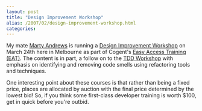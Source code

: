 ```yaml
---
layout: post
title: "Design Improvement Workshop"
alias: /2007/02/design-improvement-workshop.html
categories:
---
```

My mate [Marty Andrews](http://www.martyandrews.net/blog) is running a [Design Improvement Workshop](http://www.cogentconsulting.com.au/services/designImprovement.html) on March 24th here in Melbourne as part of Cogent's [Easy Access Training (EAT)](http://www.cogentconsulting.com.au/services/eat.html). The content is in part, a follow on to the [TDD Workshop](http://www.cogentconsulting.com.au/services/tdd.html) with emphasis on identifying and removing code smells using refactoring tools and techniques.

One interesting point about these courses is that rather than being a fixed price, places are allocated by auction with the final price determined by the lowest bid! So, if you think some first-class developer training is worth $100, get in quick before you're outbid.
